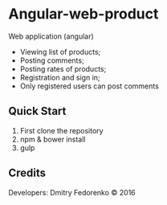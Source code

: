 # Angular-web-product
Web application (angular)

- Viewing list of products;
- Posting comments;
- Posting rates of products;
- Registration and sign in;
- Only registered users can post comments

## Quick Start ##

1. First clone the repository
2. npm & bower install
3. gulp

## Credits ##

Developers: Dmitry Fedorenko © 2016